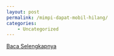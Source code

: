```yaml
---
layout: post
permalink: /mimpi-dapat-mobil-hilang/
categories:
    - Uncategorized
---
```


[Baca Selengkapnya](/02)